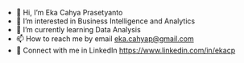  - 👋 Hi, I’m Eka Cahya Prasetyanto
 - 👀 I’m interested in Business Intelligence and Analytics
 - 🌱 I’m currently learning Data Analysis
 - 📫 How to reach me by email eka.cahyap@gmail.com
 - 🔗 Connect with me in LinkedIn https://www.linkedin.com/in/ekacp

